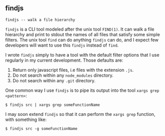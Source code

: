findjs
------

`findjs -- walk a file hierarchy`

`findjs` is a CLI tool modeled after the unix tool `FIND(1)`. It can walk a file hierarchy and print to stdout the names of all files that satisfy some simple filters. The unix tool `find` can do anything `findjs` can do, and I expect few developers will want to use this `findjs` instead of `find`.

I wrote `findjs` simply to have a tool with the default filter options that I use regularly in my current development. Those defaults are:

1. Return only javascript files, i.e files with the extension `.js`.
2. Do not search within any `node_modules` directory.
3. Do not search within any `.git` directory.

One common way I use `findjs` is to pipe its output into the tool `xargs grep <pattern>`:

```
$ findjs src | xargs grep someFunctionName
```

I may soon extend `findjs` so that it can perform the `xargs grep` function, with something like:

```
$ findjs src -g someFunctionName
```


